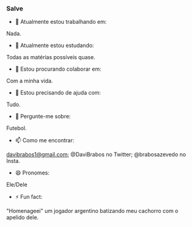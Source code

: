 ### Salve 

- 🔭 Atualmente estou trabalhando em: 

 Nada.
 
- 🌱 Atualmente estou estudando:

 Todas as matérias possíveis quase.
 
- 👯 Estou procurando colaborar em:

 Com a minha vida.

- 🤔 Estou precisando de ajuda com:

 Tudo.

- 💬 Pergunte-me sobre:

 Futebol.

- 📫 Como me encontrar:

 davibrabos1@gmail.com;
 @DaviBrabos no Twitter;
 @brabosazevedo no Insta.

- 😄 Pronomes: 

 Ele/Dele

- ⚡ Fun fact: 

 "Homenageei" um jogador argentino batizando meu cachorro com o apelido dele.

